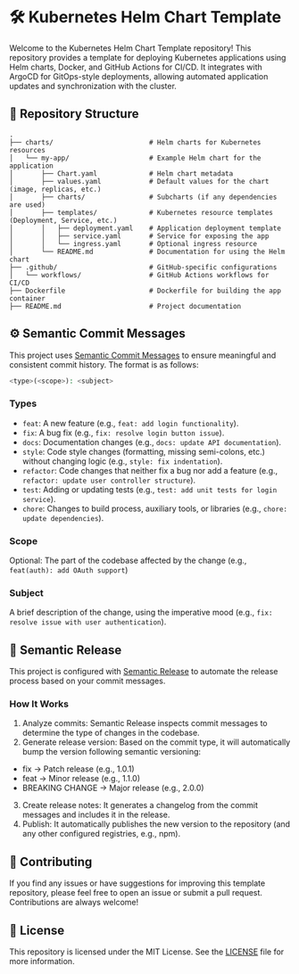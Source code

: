 # 🛠️ Kubernetes Helm Chart Template

Welcome to the Kubernetes Helm Chart Template repository! This repository provides a template for deploying Kubernetes applications using Helm charts, Docker, and GitHub Actions for CI/CD. It integrates with ArgoCD for GitOps-style deployments, allowing automated application updates and synchronization with the cluster.

## 📁 Repository Structure
```text
.
├── charts/                        # Helm charts for Kubernetes resources
│   └── my-app/                    # Example Helm chart for the application
│       ├── Chart.yaml             # Helm chart metadata
│       ├── values.yaml            # Default values for the chart (image, replicas, etc.)
│       ├── charts/                # Subcharts (if any dependencies are used)
│       ├── templates/             # Kubernetes resource templates (Deployment, Service, etc.)
│       │   ├── deployment.yaml    # Application deployment template
│       │   ├── service.yaml       # Service for exposing the app
│       │   └── ingress.yaml       # Optional ingress resource
│       └── README.md              # Documentation for using the Helm chart
├── .github/                       # GitHub-specific configurations
│   └── workflows/                 # GitHub Actions workflows for CI/CD
├── Dockerfile                     # Dockerfile for building the app container
├── README.md                      # Project documentation
```

## ⚙️ Semantic Commit Messages
This project uses [Semantic Commit Messages](https://www.conventionalcommits.org/) to ensure meaningful and consistent commit history. The format is as follows:

```php
<type>(<scope>): <subject>
```

### Types

- `feat`: A new feature (e.g., `feat: add login functionality`).
- `fix`: A bug fix (e.g., `fix: resolve login button issue`).
- `docs`: Documentation changes (e.g., `docs: update API documentation`).
- `style`: Code style changes (formatting, missing semi-colons, etc.) without changing logic (e.g., `style: fix indentation`).
- `refactor`: Code changes that neither fix a bug nor add a feature (e.g., `refactor: update user controller structure`).
- `test`: Adding or updating tests (e.g., `test: add unit tests for login service`).
- `chore`: Changes to build process, auxiliary tools, or libraries (e.g., `chore: update dependencies`).

### Scope

Optional: The part of the codebase affected by the change (e.g., `feat(auth): add OAuth support`)

### Subject

A brief description of the change, using the imperative mood (e.g., `fix: resolve issue with user authentication`).

## 🚀 Semantic Release

This project is configured with [Semantic Release](https://semantic-release.gitbook.io/semantic-release) to automate the release process based on your commit messages.

### How It Works

1. Analyze commits: Semantic Release inspects commit messages to determine the type of changes in the codebase.
2. Generate release version: Based on the commit type, it will automatically bump the version following semantic versioning:
- fix → Patch release (e.g., 1.0.1)
- feat → Minor release (e.g., 1.1.0)
- BREAKING CHANGE → Major release (e.g., 2.0.0)
3. Create release notes: It generates a changelog from the commit messages and includes it in the release.
4. Publish: It automatically publishes the new version to the repository (and any other configured registries, e.g., npm).

## 🤝 Contributing

If you find any issues or have suggestions for improving this template repository, please feel free to open an issue or submit a pull request. Contributions are always welcome!

## 📜 License

This repository is licensed under the MIT License. See the [LICENSE](LICENSE) file for more information.
